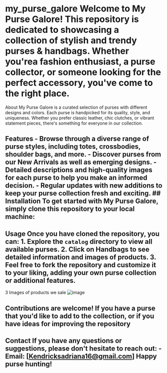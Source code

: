 # my_purse_galore Welcome to My Purse Galore! This repository is dedicated to showcasing a collection of stylish and trendy purses & handbags. Whether you'rea fashion enthusiast, a purse collector, or someone looking for the perfect accessory, you've come to the right place.
About My Purse Galore is a curated selection of purses with different designs and colors. Each purse is handpicked for its quality, style, and uniqueness. Whether you prefer classic leather, chic clutches, or vibrant statement pieces, there's something for everyone in our collection. 
## Features - Browse through a diverse range of purse styles, including totes, crossbodies, shoulder bags, and more. - Discover purses from our New Arrivals as well as emerging designs. - Detailed descriptions and high-quality images for each purse to help you make an informed decision. - Regular updates with new additions to keep your purse collection fresh and exciting. ## Installation To get started with My Purse Galore, simply clone this repository to your local machine:
## Usage Once you have cloned the repository, you can: 1. Explore the `catalog` directory to view all available purses. 2. Click on Handbags to see detailed information and images of products. 3. Feel free to fork the repository and customize it to your liking, adding your own purse collection or additional features.
3 Images of products we sale 
![image](https://github.com/Adrianaak/my_purse_galore/assets/166642635/5d05ce41-2be7-43f2-aa3b-9eb9ed6ed3b4)

## Contributions are welcome! If you have a purse that you'd like to add to the collection, or if you have ideas for improving the repository
## Contact If you have any questions or suggestions, please don't hesitate to reach out: - Email: [Kendricksadriana16@gmail.com] Happy purse hunting!
